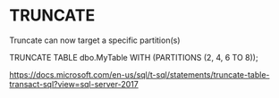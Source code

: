 # TRUNCATE

Truncate can now target a specific partition(s)



TRUNCATE TABLE dbo.MyTable WITH (PARTITIONS (2, 4, 6 TO 8));



https://docs.microsoft.com/en-us/sql/t-sql/statements/truncate-table-transact-sql?view=sql-server-2017